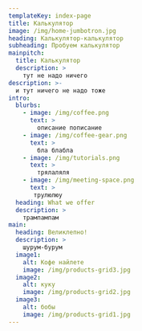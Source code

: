 ```yaml
---
templateKey: index-page
title: Калькулятор
image: /img/home-jumbotron.jpg
heading: Калькулятор-калькулятор
subheading: Пробуем калькулятор
mainpitch:
  title: Калькулятор
  description: >
    тут не надо ничего
description: >-
  и тут ничего не надо тоже
intro:
  blurbs:
    - image: /img/coffee.png
      text: >
        описание пописание
    - image: /img/coffee-gear.png
      text: >
        бла блабла
    - image: /img/tutorials.png
      text: >
        трялаляля
    - image: /img/meeting-space.png
      text: >
       трулюлюу
  heading: What we offer
  description: >
    трампампам
main:
  heading: Великлепно!
  description: >
    шурум-бурум
  image1:
    alt: Кофе найлете
    image: /img/products-grid3.jpg
  image2:
    alt: куку
    image: /img/products-grid2.jpg
  image3:
    alt: бобы
    image: /img/products-grid1.jpg
---
```

